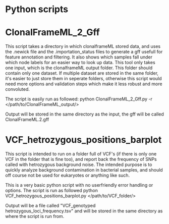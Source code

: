 # Python scripts
  
# ClonalFrameML_2_Gff
This script takes a directory in which clonalframeML stored data, and uses
the .newick file and the .importation_status files to generate a gff usefull for feature annotation
and filtering. It also shows which samples fall under which node labels for an easier way to look up data. 
This tool only takes one input, which is the clonalframeML output folder. This folder should contain only one dataset. 
If multiple dataset are stored in the same folder, it's easier to just store them in seperate folders, 
otherwise this script would need more options and validation steps which make it less robust and more convoluted.
  
The script is easily run as followed: 
python ClonalFrameML_2_Gff.py -r </path/to/ClonalFrameML_output/>
  
Output will be stored in the same directory as the input, the gff will be called ClonalFrameML.2.gff
  
# VCF_hetrozygous_positions_barplot
This script is intended to run on a folder full of VCF's (if there is only one VCF in the folder that is fine too), and 
report back the frequency of SNPs called with hetrozygous background noise. The intended purpose is to quickly analyze 
background contamination in bacterial samples, and should off course not be used for eukaryotes or anything like such.
  
This is a very basic python script with no userfriendly error handling or options. 
The script is run as followed 
python VCF_hetrozygous_positions_barplot.py </path/to/VCF_folder/>
  
Output will be a file called "VCF_genotyped hetrozygous_loci_frequency.tsv" and will be stored in the same directory as where the script is run from. 
